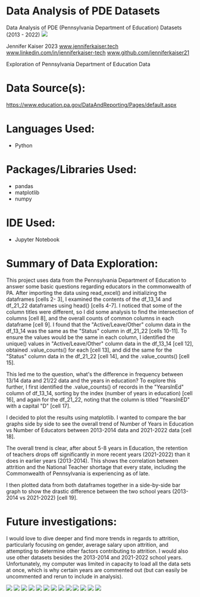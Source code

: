 # Data Analysis of PDE Datasets
Data Analysis of PDE (Pennsylvania Department of Education) Datasets (2013 - 2022)
<img src="https://github.com/jenniferKaiser21/PDE_data_analysis/blob/e69ab19f2010380bb562a32b19bd47cda1bf7c20/images/cell_19.png">

Jennifer Kaiser 2023
www.jenniferkaiser.tech
www.linkedin.com/in/jenniferkaiser-tech
www.github.com/jenniferkaiser21

Exploration of Pennsylvania Department of Education Data

# Data Source(s):
https://www.education.pa.gov/DataAndReporting/Pages/default.aspx

# Languages Used:
* Python

# Packages/Libraries Used:
* pandas
* matplotlib
* numpy

# IDE Used:
* Jupyter Notebook

# Summary of Data Exploration: 
This project uses data from the Pennsylvania Department of Education to answer some basic questions regarding educators in the commonwealth of PA.
After importing the data using read_excel() and initializing the dataframes [cells 2- 3], I examined the contents of the df_13_14 and df_21_22 dataframes using head() [cells 4-7]. I noticed that some of the column titles were different, so I did some analysis to find the intersection of columns [cell 8], and the overall counts of common columns in each dataframe [cell 9]. I found that the "Active/Leave/Other" column data in the df_13_14 was the same as the "Status" column in df_21_22 [cells 10-11]. To ensure the values would be the same in each column, I identified the unique() values in "Active/Leave/Other" column data in the df_13_14 [cell 12], obtained .value_counts() for each [cell 13], and did the same for the "Status" column data in the df_21_22 [cell 14], and the .value_counts() [cell 15]. 

This led me to the question, what's the difference in frequency between 13/14 data and 21/22 data and the years in education? To explore this further, I first identified the .value_counts() of records in the "YearsInEd" column of df_13_14, sorting by the index (number of years in education) [cell 16], and again for the df_21_22, noting that the column is titled "YearsInED" with a capital "D" [cell 17]. 

I decided to plot the results using matplotlib. I wanted to compare the bar graphs side by side to see the overall trend of Number of Years in Education vs Number of Educators between 2013-2014 data and 2021-2022 data [cell 18].

The overall trend is clear, after about 5-8 years in Education, the retention of teachers drops off significantly in more recent years (2021-2022) than it does in earlier years (2013-2014). This shows the correlation between attrition and the National Teacher shortage that every state, including the Commonwealth of Pennsylvania is experiencing as of late.

I then plotted data from both dataframes together in a side-by-side bar graph to show the drastic difference between the two school years (2013-2014 vs 2021-2022) [cell 19].

# Future investigations:
I would love to dive deeper and find more trends in regards to attrition, particularly focusing on gender, average salary upon attrition, and attempting to determine other factors contributing to attrition. I would also use other datasets besides the 2013-2014 and 2021-2022 school years. Unfortunately, my computer was limited in capacity to load all the data sets at once, which is why certain years are commented out (but can easily be uncommented and rerun to include in analysis).

<img src="https://github.com/jenniferKaiser21/PDE_data_analysis/blob/e69ab19f2010380bb562a32b19bd47cda1bf7c20/images/cell_2_3.png">
<img src="https://github.com/jenniferKaiser21/PDE_data_analysis/blob/e69ab19f2010380bb562a32b19bd47cda1bf7c20/images/cell_4.png">
<img src="https://github.com/jenniferKaiser21/PDE_data_analysis/blob/e69ab19f2010380bb562a32b19bd47cda1bf7c20/images/cell_5.png">
<img src="https://github.com/jenniferKaiser21/PDE_data_analysis/blob/e69ab19f2010380bb562a32b19bd47cda1bf7c20/images/cell_6.png">
<img src="https://github.com/jenniferKaiser21/PDE_data_analysis/blob/e69ab19f2010380bb562a32b19bd47cda1bf7c20/images/cell_7.png">
<img src="https://github.com/jenniferKaiser21/PDE_data_analysis/blob/e69ab19f2010380bb562a32b19bd47cda1bf7c20/images/cell_8.png">
<img src="https://github.com/jenniferKaiser21/PDE_data_analysis/blob/e69ab19f2010380bb562a32b19bd47cda1bf7c20/images/cell_9.png">
<img src="https://github.com/jenniferKaiser21/PDE_data_analysis/blob/e69ab19f2010380bb562a32b19bd47cda1bf7c20/images/cell_10_11.png">
<img src="https://github.com/jenniferKaiser21/PDE_data_analysis/blob/e69ab19f2010380bb562a32b19bd47cda1bf7c20/images/cell_12_15.png">
<img src="https://github.com/jenniferKaiser21/PDE_data_analysis/blob/e69ab19f2010380bb562a32b19bd47cda1bf7c20/images/cell_16.png">
<img src="https://github.com/jenniferKaiser21/PDE_data_analysis/blob/e69ab19f2010380bb562a32b19bd47cda1bf7c20/images/cell_17.png">
<img src="https://github.com/jenniferKaiser21/PDE_data_analysis/blob/e69ab19f2010380bb562a32b19bd47cda1bf7c20/images/cell_18.png">
<img src="https://github.com/jenniferKaiser21/PDE_data_analysis/blob/e69ab19f2010380bb562a32b19bd47cda1bf7c20/images/cell_19.png">
